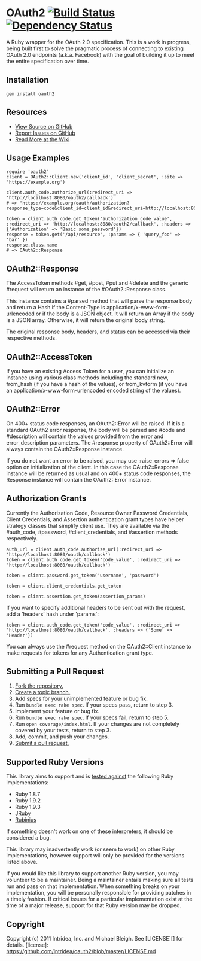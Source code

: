 # OAuth2 [![Build Status](https://secure.travis-ci.org/intridea/oauth2.png?branch=master)][travis] [![Dependency Status](https://gemnasium.com/intridea/oauth2.png?travis)][gemnasium]
A Ruby wrapper for the OAuth 2.0 specification. This is a work in progress,
being built first to solve the pragmatic process of connecting to existing
OAuth 2.0 endpoints (a.k.a. Facebook) with the goal of building it up to meet
the entire specification over time.

[travis]: http://travis-ci.org/intridea/oauth2
[gemnasium]: https://gemnasium.com/intridea/oauth2

## Installation
    gem install oauth2

## Resources
* [View Source on GitHub][code]
* [Report Issues on GitHub][issues]
* [Read More at the Wiki][wiki]

[code]: https://github.com/intridea/oauth2
[issues]: https://github.com/intridea/oauth2/issues
[wiki]: https://wiki.github.com/intridea/oauth2

## Usage Examples
    require 'oauth2'
    client = OAuth2::Client.new('client_id', 'client_secret', :site => 'https://example.org')

    client.auth_code.authorize_url(:redirect_uri => 'http://localhost:8080/oauth2/callback')
    # => "https://example.org/oauth/authorization?response_type=code&client_id=client_id&redirect_uri=http://localhost:8080/oauth2/callback"

    token = client.auth_code.get_token('authorization_code_value', :redirect_uri => 'http://localhost:8080/oauth2/callback', :headers => {'Authorization' => 'Basic some_password'})
    response = token.get('/api/resource', :params => { 'query_foo' => 'bar' })
    response.class.name
    # => OAuth2::Response

## OAuth2::Response
The AccessToken methods #get, #post, #put and #delete and the generic #request
will return an instance of the #OAuth2::Response class.

This instance contains a #parsed method that will parse the response body and
return a Hash if the Content-Type is application/x-www-form-urlencoded or if
the body is a JSON object.  It will return an Array if the body is a JSON
array.  Otherwise, it will return the original body string.

The original response body, headers, and status can be accessed via their
respective methods.

## OAuth2::AccessToken
If you have an existing Access Token for a user, you can initialize an instance
using various class methods including the standard new, from_hash (if you have
a hash of the values), or from_kvform (if you have an
application/x-www-form-urlencoded encoded string of the values).

## OAuth2::Error
On 400+ status code responses, an OAuth2::Error will be raised.  If it is a
standard OAuth2 error response, the body will be parsed and #code and #description will contain the values provided from the error and
error_description parameters.  The #response property of OAuth2::Error will
always contain the OAuth2::Response instance.

If you do not want an error to be raised, you may use :raise_errors => false
option on initialization of the client.  In this case the OAuth2::Response
instance will be returned as usual and on 400+ status code responses, the
Response instance will contain the OAuth2::Error instance.

## Authorization Grants
Currently the Authorization Code, Resource Owner Password Credentials, Client Credentials, and Assertion
authentication grant types have helper strategy classes that simplify client
use.  They are available via the #auth_code, #password, #client_credentials, and #assertion methods respectively.

    auth_url = client.auth_code.authorize_url(:redirect_uri => 'http://localhost:8080/oauth/callback')
    token = client.auth_code.get_token('code_value', :redirect_uri => 'http://localhost:8080/oauth/callback')

    token = client.password.get_token('username', 'password')

    token = client.client_credentials.get_token

    token = client.assertion.get_token(assertion_params)

If you want to specify additional headers to be sent out with the
request, add a 'headers' hash under 'params':

    token = client.auth_code.get_token('code_value', :redirect_uri => 'http://localhost:8080/oauth/callback', :headers => {'Some' => 'Header'})

You can always use the #request method on the OAuth2::Client instance to make
requests for tokens for any Authentication grant type.

## Submitting a Pull Request
1. [Fork the repository.][fork]
2. [Create a topic branch.][branch]
3. Add specs for your unimplemented feature or bug fix.
4. Run `bundle exec rake spec`. If your specs pass, return to step 3.
5. Implement your feature or bug fix.
6. Run `bundle exec rake spec`. If your specs fail, return to step 5.
7. Run `open coverage/index.html`. If your changes are not completely covered
   by your tests, return to step 3.
8. Add, commit, and push your changes.
9. [Submit a pull request.][pr]

[fork]: http://help.github.com/fork-a-repo/
[branch]: http://learn.github.com/p/branching.html
[pr]: http://help.github.com/send-pull-requests/

## Supported Ruby Versions
This library aims to support and is [tested against][travis] the following Ruby
implementations:

* Ruby 1.8.7
* Ruby 1.9.2
* Ruby 1.9.3
* [JRuby][]
* [Rubinius][]

[jruby]: http://www.jruby.org/
[rubinius]: http://rubini.us/

If something doesn't work on one of these interpreters, it should be considered
a bug.

This library may inadvertently work (or seem to work) on other Ruby
implementations, however support will only be provided for the versions listed
above.

If you would like this library to support another Ruby version, you may
volunteer to be a maintainer. Being a maintainer entails making sure all tests
run and pass on that implementation. When something breaks on your
implementation, you will be personally responsible for providing patches in a
timely fashion. If critical issues for a particular implementation exist at the
time of a major release, support for that Ruby version may be dropped.

## Copyright
Copyright (c) 2011 Intridea, Inc. and Michael Bleigh.
See [LICENSE][] for details.
[license]: https://github.com/intridea/oauth2/blob/master/LICENSE.md
